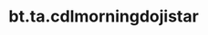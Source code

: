 <div itemscope itemtype="http://developers.google.com/ReferenceObject">
<meta itemprop="name" content="bt.ta.cdlmorningdojistar" />
<meta itemprop="path" content="Stable" />
</div>

# bt.ta.cdlmorningdojistar

<!-- Insert buttons and diff -->

<table class="tfo-notebook-buttons tfo-api nocontent" align="left">

</table>





<pre class="devsite-click-to-copy prettyprint lang-py tfo-signature-link">
<code>bt.ta.cdlmorningdojistar(
    *args, **kwargs
) -> np.array
</code></pre>



<!-- Placeholder for "Used in" -->
